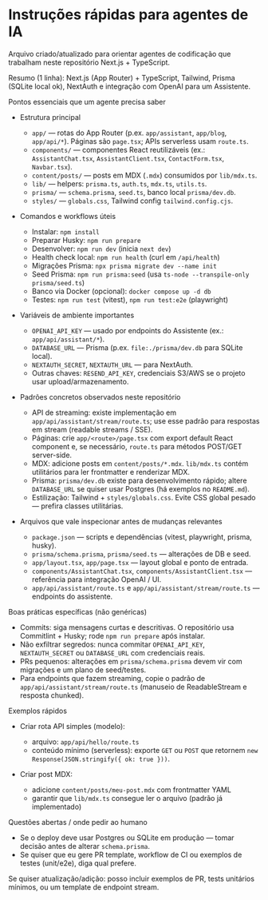 # Instruções rápidas para agentes de IA

Arquivo criado/atualizado para orientar agentes de codificação que trabalham neste repositório Next.js + TypeScript.

Resumo (1 linha): Next.js (App Router) + TypeScript, Tailwind, Prisma (SQLite local ok), NextAuth e integração com OpenAI para um Assistente.

Pontos essenciais que um agente precisa saber

- Estrutura principal
  - `app/` — rotas do App Router (p.ex. `app/assistant`, `app/blog`, `app/api/*`). Páginas são `page.tsx`; APIs serverless usam `route.ts`.
  - `components/` — componentes React reutilizáveis (ex.: `AssistantChat.tsx`, `AssistantClient.tsx`, `ContactForm.tsx`, `Navbar.tsx`).
  - `content/posts/` — posts em MDX (`.mdx`) consumidos por `lib/mdx.ts`.
  - `lib/` — helpers: `prisma.ts`, `auth.ts`, `mdx.ts`, `utils.ts`.
  - `prisma/` — `schema.prisma`, `seed.ts`, banco local `prisma/dev.db`.
  - `styles/` — `globals.css`, Tailwind config `tailwind.config.cjs`.

- Comandos e workflows úteis
  - Instalar: `npm install`
  - Preparar Husky: `npm run prepare`
  - Desenvolver: `npm run dev` (inicia `next dev`)
  - Health check local: `npm run health` (curl em `/api/health`)
  - Migrações Prisma: `npx prisma migrate dev --name init`
  - Seed Prisma: `npm run prisma:seed` (usa `ts-node --transpile-only prisma/seed.ts`)
  - Banco via Docker (opcional): `docker compose up -d db`
  - Testes: `npm run test` (vitest), `npm run test:e2e` (playwright)

- Variáveis de ambiente importantes
  - `OPENAI_API_KEY` — usado por endpoints do Assistente (ex.: `app/api/assistant/*`).
  - `DATABASE_URL` — Prisma (p.ex. `file:./prisma/dev.db` para SQLite local).
  - `NEXTAUTH_SECRET`, `NEXTAUTH_URL` — para NextAuth.
  - Outras chaves: `RESEND_API_KEY`, credenciais S3/AWS se o projeto usar upload/armazenamento.

- Padrões concretos observados neste repositório
  - API de streaming: existe implementação em `app/api/assistant/stream/route.ts`; use esse padrão para respostas em stream (readable streams / SSE).
  - Páginas: crie `app/<route>/page.tsx` com export default React component e, se necessário, `route.ts` para métodos POST/GET server-side.
  - MDX: adicione posts em `content/posts/*.mdx`. `lib/mdx.ts` contém utilitários para ler frontmatter e renderizar MDX.
  - Prisma: `prisma/dev.db` existe para desenvolvimento rápido; altere `DATABASE_URL` se quiser usar Postgres (há exemplos no `README.md`).
  - Estilização: Tailwind + `styles/globals.css`. Evite CSS global pesado — prefira classes utilitárias.

- Arquivos que vale inspecionar antes de mudanças relevantes
  - `package.json` — scripts e dependências (vitest, playwright, prisma, husky).
  - `prisma/schema.prisma`, `prisma/seed.ts` — alterações de DB e seed.
  - `app/layout.tsx`, `app/page.tsx` — layout global e ponto de entrada.
  - `components/AssistantChat.tsx`, `components/AssistantClient.tsx` — referência para integração OpenAI / UI.
  - `app/api/assistant/route.ts` e `app/api/assistant/stream/route.ts` — endpoints do assistente.

Boas práticas específicas (não genéricas)

- Commits: siga mensagens curtas e descritivas. O repositório usa Commitlint + Husky; rode `npm run prepare` após instalar.
- Não exfiltrar segredos: nunca commitar `OPENAI_API_KEY`, `NEXTAUTH_SECRET` ou `DATABASE_URL` com credenciais reais.
- PRs pequenos: alterações em `prisma/schema.prisma` devem vir com migrações e um plano de seed/testes.
- Para endpoints que fazem streaming, copie o padrão de `app/api/assistant/stream/route.ts` (manuseio de ReadableStream e resposta chunked).

Exemplos rápidos

- Criar rota API simples (modelo):
  - arquivo: `app/api/hello/route.ts`
  - conteúdo mínimo (serverless): exporte `GET` ou `POST` que retornem `new Response(JSON.stringify({ ok: true }))`.

- Criar post MDX:
  - adicione `content/posts/meu-post.mdx` com frontmatter YAML
  - garantir que `lib/mdx.ts` consegue ler o arquivo (padrão já implementado)

Questões abertas / onde pedir ao humano

- Se o deploy deve usar Postgres ou SQLite em produção — tomar decisão antes de alterar `schema.prisma`.
- Se quiser que eu gere PR template, workflow de CI ou exemplos de testes (unit/e2e), diga qual prefere.

Se quiser atualização/adição: posso incluir exemplos de PR, tests unitários mínimos, ou um template de endpoint stream.
